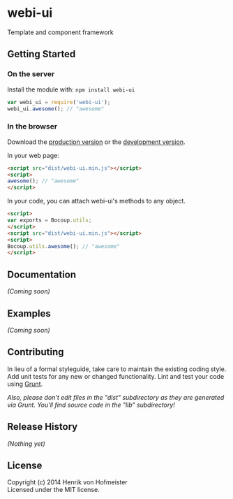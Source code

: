 # webi-ui

Template and component framework

## Getting Started
### On the server
Install the module with: `npm install webi-ui`

```javascript
var webi_ui = require('webi-ui');
webi_ui.awesome(); // "awesome"
```

### In the browser
Download the [production version][min] or the [development version][max].

[min]: https://raw.github.com/hofmeister/Webi/master/dist/webi-ui.min.js
[max]: https://raw.github.com/hofmeister/Webi/master/dist/webi-ui.js

In your web page:

```html
<script src="dist/webi-ui.min.js"></script>
<script>
awesome(); // "awesome"
</script>
```

In your code, you can attach webi-ui's methods to any object.

```html
<script>
var exports = Bocoup.utils;
</script>
<script src="dist/webi-ui.min.js"></script>
<script>
Bocoup.utils.awesome(); // "awesome"
</script>
```

## Documentation
_(Coming soon)_

## Examples
_(Coming soon)_

## Contributing
In lieu of a formal styleguide, take care to maintain the existing coding style. Add unit tests for any new or changed functionality. Lint and test your code using [Grunt](http://gruntjs.com/).

_Also, please don't edit files in the "dist" subdirectory as they are generated via Grunt. You'll find source code in the "lib" subdirectory!_

## Release History
_(Nothing yet)_

## License
Copyright (c) 2014 Henrik von Hofmeister  
Licensed under the MIT license.
